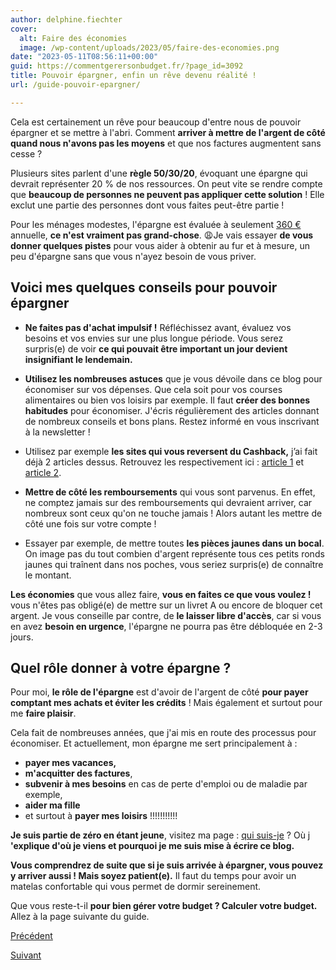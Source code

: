 ```yaml
---
author: delphine.fiechter
cover:
  alt: Faire des économies
  image: /wp-content/uploads/2023/05/faire-des-economies.png
date: "2023-05-11T08:56:11+00:00"
guid: https://commentgerersonbudget.fr/?page_id=3092
title: Pouvoir épargner, enfin un rêve devenu réalité !
url: /guide-pouvoir-epargner/

---
```

Cela est certainement un rêve pour beaucoup d'entre nous de pouvoir épargner et se mettre à l'abri. Comment **arriver à mettre de l'argent de côté quand nous n'avons pas les moyens** et que nos factures augmentent sans cesse ?

Plusieurs sites parlent d'une **règle 50/30/20**, évoquant une épargne qui devrait représenter 20 % de nos ressources. On peut vite se rendre compte que **beaucoup de personnes ne peuvent pas appliquer cette solution** ! Elle exclut une partie des personnes dont vous faites peut-être partie !

Pour les ménages modestes, l'épargne est évaluée à seulement [360 €](https://www.ramify.fr/epargne/epargne-moyenne-des-francais#:~:text=Disparit%C3%A9%20selon%20les%20revenus%20en%20France,-Sans%20surprise%2C%20les&text=On%20compte%20seulement%20360%20%E2%82%AC,des%2020%20%25%20les%20plus%20ais%C3%A9s. "") annuelle, **ce n'est vraiment pas grand-chose**. 😩Je vais essayer **de vous donner quelques pistes** pour vous aider à obtenir au fur et à mesure, un peu d'épargne sans que vous n'ayez besoin de vous priver.

## Voici mes quelques conseils pour pouvoir épargner

- **Ne faites pas d'achat impulsif !** Réfléchissez avant, évaluez vos besoins et vos envies sur une plus longue période. Vous serez surpris(e) de voir **ce qui pouvait être important un jour devient insignifiant le lendemain.**

- **Utilisez les nombreuses astuces** que je vous dévoile dans ce blog pour économiser sur vos dépenses. Que cela soit pour vos courses alimentaires ou bien vos loisirs par exemple. Il faut **créer des bonnes habitudes** pour économiser. J'écris régulièrement des articles donnant de nombreux conseils et bons plans. Restez informé en vous inscrivant à la newsletter !

- Utilisez par exemple **les sites qui vous reversent du Cashback,** j’ai fait déjà 2 articles dessus. Retrouvez les respectivement ici : [article 1](https://commentgerersonbudget.fr/etre-recompense-pour-avoir-depense-igraal/) et [article 2](https://commentgerersonbudget.fr/remboursement-des-produits-du-quotidien-assure/).

- **Mettre de côté les remboursements** qui vous sont parvenus. En effet, ne comptez jamais sur des remboursements qui devraient arriver, car nombreux sont ceux qu'on ne touche jamais ! Alors autant les mettre de côté une fois sur votre compte !

- Essayer par exemple, de mettre toutes **les pièces jaunes dans un bocal**. On image pas du tout combien d'argent représente tous ces petits ronds jaunes qui traînent dans nos poches, vous seriez surpris(e) de connaître le montant.

**Les économies** que vous allez faire, **vous en faites ce que vous voulez !** vous n'êtes pas obligé(e) de mettre sur un livret A ou encore de bloquer cet argent. Je vous conseille par contre, de **le laisser libre d'accès**, car si vous en avez **besoin en urgence**, l'épargne ne pourra pas être débloquée en 2-3 jours.

## Quel rôle donner à votre épargne ?

Pour moi, **le rôle de l'épargne** est d'avoir de l'argent de côté **pour payer comptant mes achats et éviter les crédits** ! Mais également et surtout pour me **faire plaisir**.

Cela fait de nombreuses années, que j'ai mis en route des processus pour économiser. Et actuellement, mon épargne me sert principalement à :

- **payer mes vacances,**
- **m'acquitter des factures**,
- **subvenir à mes besoins** en cas de perte d'emploi ou de maladie par exemple,
- **aider ma fille**
- et surtout à **payer mes loisirs** !!!!!!!!!!!

**Je suis partie de zéro en étant jeune**, visitez ma page : [qui suis-je](https://commentgerersonbudget.fr/qui-suis-je/) ? Où j **'explique d'où je viens et pourquoi je me suis mise à écrire ce blog.**

**Vous comprendrez de suite que si je suis arrivée à épargner, vous pouvez y arriver aussi ! Mais soyez patient(e).** Il faut du temps pour avoir un matelas confortable qui vous permet de dormir sereinement.

Que vous reste-t-il **pour bien gérer votre budget ? Calculer votre budget.** Allez à la page suivante du guide.

[Précédent](https://commentgerersonbudget.fr/guide-les-depenses-exceptionnelles/ "les dépenses exceptionnelles")

[Suivant](https://commentgerersonbudget.fr/guide-5-calculer-son-budget "")
